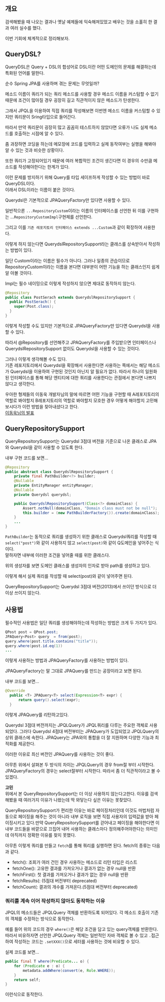 ## 개요

검색해봤을 때 나오는 결과나 옛날 예제들에 익숙해져있었고 배우는 것을 소홀히 한 결과 여러 실수를 했다.

이번 기회에 체계적으로 정리해보자.

## QueryDSL?

QueryDSL은 Query + DSL의 합성어로 DSL이란 어떤 도메인의 문제를 해결하는데 특화된 언어를 말한다.

순수 Spring JPA를 사용하며 겪는 문제는 무엇일까?

메소드 이름이 쿼리가 되는 쿼리 메소드를 사용할 경우 메소드 이름을 커스텀할 수 없기 때문에 조건이 많아질 경우 굉장히 길고 직관적이지 않은 메소드가 탄생한다.

그래서 JPQL을 이용하여 직접 쿼리를 작성해보면 이번엔 메소드 이름을 커스텀할 수 있지만 쿼리문이 Sring타입으로 들어간다.

따라서 만약 쿼리문이 굉장히 많고 꼼꼼히 테스트하지 않았다면 오류가 나도 실제 메소드를 호출하는 시점에 알 수 있다.

좀 과장하면 코딩을 하는데 메모장에 코드를 입력하고 실제 동작여부는 실행을 해봐야 알 수 있는 것과 비슷한 상황이다.

또한 쿼리가 고정되어있기 때문에 여러 복합적인 조건이 생긴다면 이 경우의 수만큼 메소드를 작성해야한다는 한계가 있다.

이런 문제를 방지하기 위해 Query를 타입 세이프하게 작성할 수 있는 방법이 바로 QueryDSL이다.  
이래서 DSL이라는 이름이 붙은 것이다.

Querydsl은 기본적으로 JPAQueryFactory만 있다면 사용할 수 있다.

일반적으론 `...RepositoryCustom`이라는 이름의 인터페이스를 선언한 뒤 이를 구현하는 ...`RepositoryCustomImpl`구현체를 선언한다.

그리고 이를 `기존 레포지토리 인터페이스 extends ...Custom`과 같이 확장하여 사용한다.

이렇게 하지 않는다면 QuerydslRepositorySupport라는 클래스를 상속받아서 작성하는 방법이 있다.

일단 Custom이라는 이름은 필수가 아니다. 그러나 일종의 관습이므로 RepositoryCustom이라는 이름을 본다면 대부분이 어떤 기능을 하는 클래스인지 쉽게 알 아볼 것이다.

Impl는 필수 네이밍으로 이렇게 작성하지 않으면 제대로 동작하지 않는다.

```java
@Repository
public class PostSerach extends QuerydslRepositorySupport {
  public PostSerach() {
    super(Post.class);
  }
}
```

이렇게 작성할 수도 있지만 기본적으로 JPAQueryFactory만 있다면 Querydsl을 사용할 수 있다.

따라서 @Repository를 선언해주고 JPAQueryFactory를 주입받으면 인터페이스나 QuerydslRepositorySupport 없이도 Querydsl을 사용할 수 있는 것이다.

그러나 이렇게 생각해볼 수도 있다.  
기존 레포지토리에서 Querydsl을 확장해서 사용한다면 사용하는 쪽에서는 해당 메소드가 Querydsl을 이용하여 구현된 것인지 아닌지 알 필요가 없다. 따라서 하나의 일원화된 인터페이스를 통해 해당 엔티티에 대한 쿼리를 사용한다는 관점에서 본다면 나쁘지 않다고 생각한다.

우아한 형제들의 이동욱 개발자님의 말에 따르면 어떤 기능을 구현할 때 A레포지토리의 역할로 봐야할지 B레포지토리의 역할로 봐야할지 모호한 경우 어떻게 해야할지 고민해보시다가 이런 방법을 찾아내셨다고 한다.  
[이동욱님의 발표](https://www.youtube.com/watch?v=zMAX7g6rO_Y)

## QueryRepositorySupport

QueryRepositorySupport는 Querydsl 3점대 버전을 기준으로 나온 클래스로 JPA와 Querydsl을 같이 사용할 수 있도록 한다.

내부 구현 코드를 보면...
```java
@Repository
public abstract class QuerydslRepositorySupport {
    private final PathBuilder<?> builder;
    @Nullable
    private EntityManager entityManager;
    @Nullable
    private Querydsl querydsl;

    public QuerydslRepositorySupport(Class<?> domainClass) {
        Assert.notNull(domainClass, "Domain class must not be null");
        this.builder = (new PathBuilderFactory()).create(domainClass);
    }
    ...
}
```

`PathBuilder`는 동적으로 쿼리를 생성하기 위한 클래스로 Querydsl쿼리를 작성할 때 `select("post")`와 같이 사용하지 않고 `select(post)`와 같이 Q도메인을 넣어주는 식이다.  
말하자면 내부에 이러한 조건을 넣어줄 때를 위한 클래스다.

위의 생성자를 보면 도메인 클래스를 생성자의 인자로 받아 path를 생성하고 있다.

이렇게 해서 실제 쿼리를 작성할 때 select(post)와 같이 넣어주면 된다.

QueryRepositorySupport는 Querydsl 3점대 버전(2013)에서 쓰이던 방식으로 더 이상 쓰이지 않는다.

## 사용법

필수적인 사용법은 일단 쿼리를 생성해야하는데 작성하는 방법은 크게 두 가지가 있다.

```java
QPost post = QPost.post;
JPAQuery<Post> query  = from(post);
query.where(post.title.contains("title"));
query.where(post.id.eq(1))
...
```
이렇게 사용하는 방법과 JPAQueryFactory를 사용하는 방법이 있다.

JPAQueryFactory는 말 그대로 JPAQuery를 만드는 공장이라고 보면 된다.

내부 코드를 보면...
```java
@Override
  public <T> JPAQuery<T> select(Expression<T> expr) {
      return query().select(expr);
  }
```
이렇게 JPAQuery를 리턴하고있다.

Querydsl 3점대 버전까지는 JPQLQuery가 JPQL쿼리를 다루는 주요한 객체로 사용되었다. 그러다 Querydsl 4점대 버전부터는 JPAQuery가 도입되었고 JPQLQuery의 상위 클래스에 속한다.
JPAQuery는 JPA와의 통합을 더 잘 지원하며 다양한 기능과 최적화를 제공한다.

이러한 이유로 최신 버전인 JPAQuery를 사용하는 것이 좋다.

아무튼 위에서 살펴본 두 방식의 차이는 JPQLQuery의 경우 from절 부터 시작한다.  
JPAQueryFactory의 경우는 select절부터 시작한다. 따라서 좀 더 직관적이라고 볼 수 있겠다.

**고민**  
위에서 본 QueryRepositorySupport는 더 이상 사용하지 않는다고한다. 
이유를 검색해봤을 때 여러가지 이유가 나왔는데 딱 와닿는다 싶은 이유는 못찾았다.

QueryRepositorySupport가 편리한 이유는 바로 페이징처리인데 이것도 마법처럼 자동으로 페이징을 해주는 것이 아니라 내부 로직을 보면 직접 사용자의 입력값을 받아 페이징시키고 있다.만약 QueryRepositorySupport를 걷어내고 페이징을 해야한다면 이 내부 코드들을 바깥으로 끄집어 내어 사용하는 클래스마다 정의해주어야한다는 의미인데 아직까지 정확한 이유를 찾지 못했다.

아무튼 이렇게 쿼리를 만들고 `fetch`를 통해 쿼리를 실행하면 된다. fetch의 종류는 다음과 같다. 
* fetch(): 조회가 여러 건인 경우 사용하는 메소드로 리턴 타입은 리스트
* fetchOne(): 고유한 결과를 가져오거나 결과가 없는 경우 null을 반환
* fetchFirst(): 첫 결과를 가져오거나 결과가 없는 경우 null을 반환
* fetchResults(: (5점대 버전부터 deprecated)
* fetchCount(: 결과의 개수를 가져온다.(5점대 버전부터 deprecated)

### 쿼리를 계속 이어 작성하지 않아도 동작하는 이유

JPQL의 메소드들은 JPQLQuery 객체를 반환하도록 되어있다. 각 메소드 호출이 기존의 객체를 수정하는 방식으로 동작한다.

예를 들어 위의 코드의 경우 `where()`은 해당 조건을 담고 있는 query객체를 반환한다. 
따라서 비유하자면 선언한 JPQLQuery 객체는 일반적인 자바 객체로 볼 수 있고 `.`접근하여 작성하는 코드는 `.setXXX()`으로 세터를 사용하는 것에 비유할 수 있다. 

실제 코드를 보면...
```java
public final T where(Predicate... o) {
    for (Predicate e : o) {
        metadata.addWhere(convert(e, Role.WHERE));
    }
    return self;
}
```
이런식으로 동작한다.

